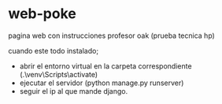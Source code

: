 # web-poke
pagina web con instrucciones profesor oak (prueba tecnica hp)

cuando este todo instalado;
  - abrir el entorno virtual en la carpeta correspondiente (.\venv\Scripts\activate)
  - ejecutar el servidor (python manage.py runserver)
  - seguir el ip al que mande django.
